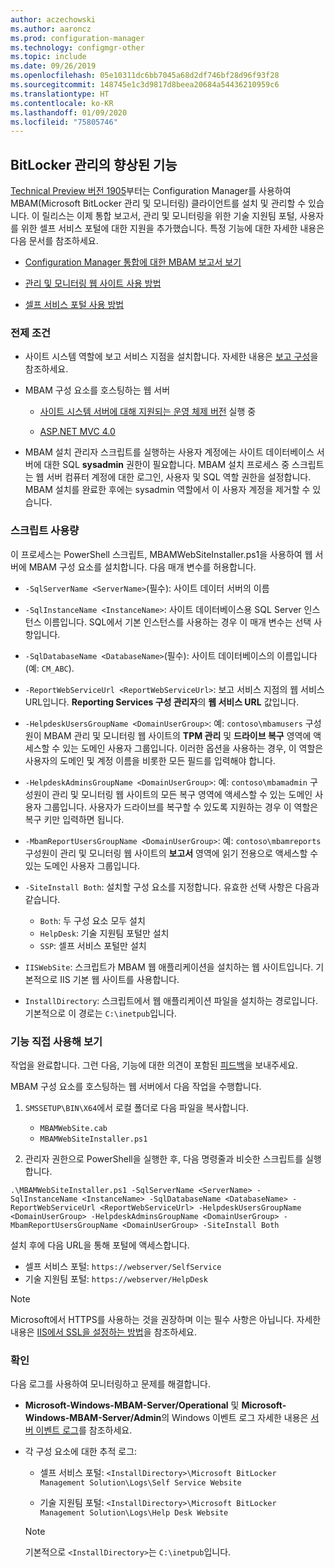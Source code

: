 ```yaml
---
author: aczechowski
ms.author: aaroncz
ms.prod: configuration-manager
ms.technology: configmgr-other
ms.topic: include
ms.date: 09/26/2019
ms.openlocfilehash: 05e10311dc6bb7045a68d2df746bf28d96f93f28
ms.sourcegitcommit: 148745e1c3d9817d8beea20684a54436210959c6
ms.translationtype: HT
ms.contentlocale: ko-KR
ms.lasthandoff: 01/09/2020
ms.locfileid: "75805746"
---
```

## <a name="bkmk_bitlocker"></a> BitLocker 관리의 향상된 기능

<!--3601034-->

[Technical Preview 버전 1905](/sccm/core/get-started/2019/technical-preview-1905#bkmk_bitlocker)부터는 Configuration Manager를 사용하여 MBAM(Microsoft BitLocker 관리 및 모니터링) 클라이언트를 설치 및 관리할 수 있습니다. 이 릴리스는 이제 통합 보고서, 관리 및 모니터링을 위한 기술 지원팀 포털, 사용자를 위한 셀프 서비스 포털에 대한 지원을 추가했습니다. 특정 기능에 대한 자세한 내용은 다음 문서를 참조하세요.

- [Configuration Manager 통합에 대한 MBAM 보고서 보기](https://docs.microsoft.com/microsoft-desktop-optimization-pack/mbam-v25/viewing-mbam-25-reports-for-the-configuration-manager-integration-topology)

- [관리 및 모니터링 웹 사이트 사용 방법](https://docs.microsoft.com/microsoft-desktop-optimization-pack/mbam-v25/how-to-use-the-administration-and-monitoring-website)

- [셀프 서비스 포털 사용 방법](https://docs.microsoft.com/microsoft-desktop-optimization-pack/mbam-v25/how-to-use-the-self-service-portal-to-regain-access-to-a-computer-mbam-25)

### <a name="prerequisites"></a>전제 조건

- 사이트 시스템 역할에 보고 서비스 지점을 설치합니다. 자세한 내용은 [보고 구성](/sccm/core/servers/manage/configuring-reporting)을 참조하세요.

- MBAM 구성 요소를 호스팅하는 웹 서버

  - [사이트 시스템 서버에 대해 지원되는 운영 체제 버전](/sccm/core/plan-design/configs/supported-operating-systems-for-site-system-servers) 실행 중

  - [ASP.NET MVC 4.0](https://docs.microsoft.com/aspnet/mvc/mvc4)

- MBAM 설치 관리자 스크립트를 실행하는 사용자 계정에는 사이트 데이터베이스 서버에 대한 SQL **sysadmin** 권한이 필요합니다. MBAM 설치 프로세스 중 스크립트는 웹 서버 컴퓨터 계정에 대한 로그인, 사용자 및 SQL 역할 권한을 설정합니다. MBAM 설치를 완료한 후에는 sysadmin 역할에서 이 사용자 계정을 제거할 수 있습니다.

### <a name="script-usage"></a>스크립트 사용량

이 프로세스는 PowerShell 스크립트, MBAMWebSiteInstaller.ps1을 사용하여 웹 서버에 MBAM 구성 요소를 설치합니다. 다음 매개 변수를 허용합니다.

- `-SqlServerName <ServerName>`(필수): 사이트 데이터 서버의 이름

- `-SqlInstanceName <InstanceName>`: 사이트 데이터베이스용 SQL Server 인스턴스 이름입니다. SQL에서 기본 인스턴스를 사용하는 경우 이 매개 변수는 선택 사항입니다.

- `-SqlDatabaseName <DatabaseName>`(필수): 사이트 데이터베이스의 이름입니다(예: `CM_ABC`).

- `-ReportWebServiceUrl <ReportWebServiceUrl>`: 보고 서비스 지점의 웹 서비스 URL입니다. **Reporting Services 구성 관리자**의 **웹 서비스 URL** 값입니다.

- `-HelpdeskUsersGroupName <DomainUserGroup>`: 예: `contoso\mbamusers` 구성원이 MBAM 관리 및 모니터링 웹 사이트의 **TPM 관리** 및 **드라이브 복구** 영역에 액세스할 수 있는 도메인 사용자 그룹입니다. 이러한 옵션을 사용하는 경우, 이 역할은 사용자의 도메인 및 계정 이름을 비롯한 모든 필드를 입력해야 합니다.

- `-HelpdeskAdminsGroupName <DomainUserGroup>`: 예: `contoso\mbamadmin` 구성원이 관리 및 모니터링 웹 사이트의 모든 복구 영역에 액세스할 수 있는 도메인 사용자 그룹입니다. 사용자가 드라이브를 복구할 수 있도록 지원하는 경우 이 역할은 복구 키만 입력하면 됩니다.

- `-MbamReportUsersGroupName <DomainUserGroup>`: 예: `contoso\mbamreports` 구성원이 관리 및 모니터링 웹 사이트의 **보고서** 영역에 읽기 전용으로 액세스할 수 있는 도메인 사용자 그룹입니다.

- `-SiteInstall Both`: 설치할 구성 요소를 지정합니다. 유효한 선택 사항은 다음과 같습니다.
  - `Both`: 두 구성 요소 모두 설치
  - `HelpDesk`: 기술 지원팀 포털만 설치
  - `SSP`: 셀프 서비스 포털만 설치

- `IISWebSite`: 스크립트가 MBAM 웹 애플리케이션을 설치하는 웹 사이트입니다. 기본적으로 IIS 기본 웹 사이트를 사용합니다.

- `InstallDirectory`: 스크립트에서 웹 애플리케이션 파일을 설치하는 경로입니다. 기본적으로 이 경로는 `C:\inetpub`입니다.

### <a name="try-it-out"></a>기능 직접 사용해 보기

작업을 완료합니다. 그런 다음, 기능에 대한 의견이 포함된 [피드백](/sccm/core/understand/find-help#product-feedback)을 보내주세요.

MBAM 구성 요소를 호스팅하는 웹 서버에서 다음 작업을 수행합니다.

1. `SMSSETUP\BIN\X64`에서 로컬 폴더로 다음 파일을 복사합니다.

    - `MBAMWebSite.cab`
    - `MBAMWebSiteInstaller.ps1`

1. 관리자 권한으로 PowerShell을 실행한 후, 다음 명령줄과 비슷한 스크립트를 실행합니다.

  `.\MBAMWebSiteInstaller.ps1 -SqlServerName <ServerName> -SqlInstanceName <InstanceName> -SqlDatabaseName <DatabaseName> -ReportWebServiceUrl <ReportWebServiceUrl> -HelpdeskUsersGroupName <DomainUserGroup> -HelpdeskAdminsGroupName <DomainUserGroup> -MbamReportUsersGroupName <DomainUserGroup> -SiteInstall Both`

설치 후에 다음 URL을 통해 포털에 액세스합니다.

- 셀프 서비스 포털: `https://webserver/SelfService`
- 기술 지원팀 포털: `https://webserver/HelpDesk`

> [!NOTE]
> Microsoft에서 HTTPS를 사용하는 것을 권장하며 이는 필수 사항은 아닙니다. 자세한 내용은 [IIS에서 SSL을 설정하는 방법](https://docs.microsoft.com/iis/manage/configuring-security/how-to-set-up-ssl-on-iis)을 참조하세요.

### <a name="verify"></a>확인

다음 로그를 사용하여 모니터링하고 문제를 해결합니다.

- **Microsoft-Windows-MBAM-Server/Operational** 및 **Microsoft-Windows-MBAM-Server/Admin**의 Windows 이벤트 로그 자세한 내용은 [서버 이벤트 로그](https://docs.microsoft.com/microsoft-desktop-optimization-pack/mbam-v25/server-event-logs)를 참조하세요.

- 각 구성 요소에 대한 추적 로그:

  - 셀프 서비스 포털: `<InstallDirectory>\Microsoft BitLocker Management Solution\Logs\Self Service Website`

  - 기술 지원팀 포털: `<InstallDirectory>\Microsoft BitLocker Management Solution\Logs\Help Desk Website`

  > [!NOTE]
  > 기본적으로 `<InstallDirectory>`는 `C:\inetpub`입니다.
